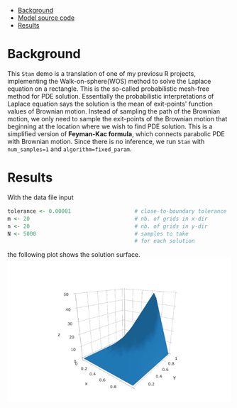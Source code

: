 - [Background](#org54289ec)
- [Model source code](#org9a8fd5f)
- [Results](#org5dd4804)



<a id="org54289ec"></a>

# Background

This `Stan` demo is a translation of one of my previosu R projects, implementing the Walk-on-sphere(WOS) method to solve the Laplace equation on a rectangle. This is the so-called probabilistic mesh-free method for PDE solution. Essentially the probabilistic interpretations of Laplace equation says the solution is the mean of exit-points' function values of Brownian motion. Instead of sampling the path of the Brownian motion, we only need to sample the exit-points of the Brownian motion that beginning at the location where we wish to find PDE solution. This is a simplified version of **Feyman-Kac formula**, which connects parabolic PDE with Brownian motion. Since there is no inference, we run `Stan` with `num_samples=1` and `algorithm=fixed_param`.

<a id="org5dd4804"></a>

# Results

With the data file input

```R
tolerance <- 0.00001                    # close-to-boundary tolerance
m <- 20                                 # nb. of grids in x-dir
n <- 20                                 # nb. of grids in y-dir
N <- 5000                               # samples to take
                                        # for each solution
```

the following plot shows the solution surface. ![img](harmonic.png)
